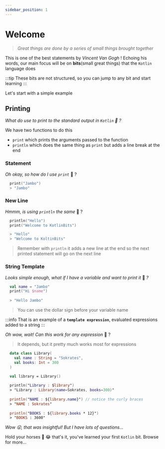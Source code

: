 ```yaml
---
sidebar_position: 1
---
```


# Welcome

> _Great things are done by a series of small things brought together_

This is one of the best statements by _Vincent Van Gogh_ ! Echoing his words, our main focus will be on **bits**(small great things) that the `Kotlin` language does 

:::tip
These bits are not structured, so you can jump to any bit and start learning
:::

Let's start with a simple example

## Printing 
_What do use to print to the standard output in `Kotlin` 🤔 ?_

We have two functions to do this
- `print` which prints the arguments passed to the function
- `println` which does the same thing as `print` but adds a line break at the end

### Statement
_Oh okay, so how do I use `print`_ 🤔 ?

```kotlin
  print("Jambo") 
  > "Jambo"
```

### New Line
_Hmmm, is using `println` the same_ 🙈 ?
```kotlin
  println("Hello") 
  print("Welcome to KotlinBits") 

  > "Hello"
  > "Welcome to KoltinBits"

```

> Remember with `println` it adds a new line at the end so the next printed statement will go on the next line

### String Template
_Looks simple enough, what if I have a variable and want to print it_ 🤷 _?_
```kotlin
  val name = "Jambo"
  print("Hi $name") 
  
  > "Hello Jambo"
```
> You can use the dollar sign before your variable name

:::info
That is an example of a **`template expression`**, evaluated expressions added to a string
:::

_Oh wow, wait! Can this work for any expression_ 🥺 ?
> It depends, but it pretty much  works most for expressions

```kotlin
  data class Library(
    val name : String = "Sokrates", 
    val books: Int = 300
  )
  
  val library = Library()

  println("Library : $library") 
  > "Library : Library(name=Sokrates, books=300)"
  
  println("NAME : ${library.name}") // notice the curly braces
  > "NAME : Sokrates" 
  
  println("BOOKS : ${library.books * 12}") 
  > "BOOKS : 3600" 
```

_Wow 😲, that was insightful! But I have lots of questions..._

Hold your horses 🤣 😂 that's it, you've learned your first `Kotlin` bit. Browse for more...